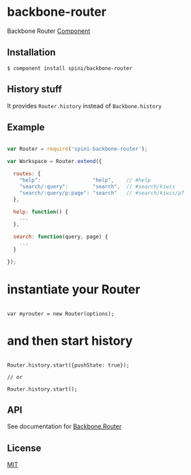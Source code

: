 # backbone-router

  Backbone Router [Component](https://github.com/component/component/wiki/Components)

## Installation

    $ component install spini/backbone-router

## History stuff

It provides `Router.history` instead of `Backbone.history`

## Example

```js

var Router = require('spini-backbone-router');

var Workspace = Router.extend({

  routes: {
    "help":                 "help",    // #help
    "search/:query":        "search",  // #search/kiwis
    "search/:query/p:page": "search"   // #search/kiwis/p7
  },

  help: function() {
    ...
  },

  search: function(query, page) {
    ...
  }

});

```

# instantiate your Router

```

var myrouter = new Router(options);

```


# and then start history

```

Router.history.start({pushState: true});

// or

Router.history.start();

```


## API

See documentation for [Backbone.Router](http://backbonejs.org/#Router)

## License

[MIT](https://github.com/spini/backbone-router/blob/master/LICENSE)
